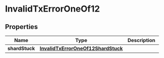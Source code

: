 
# InvalidTxErrorOneOf12

## Properties
| Name | Type | Description | Notes |
| ------------ | ------------- | ------------- | ------------- |
| **shardStuck** | [**InvalidTxErrorOneOf12ShardStuck**](InvalidTxErrorOneOf12ShardStuck.md) |  |  |



